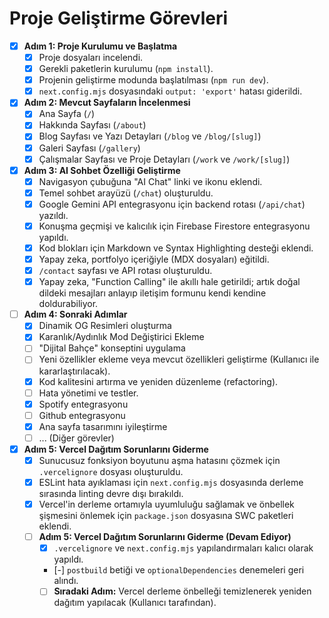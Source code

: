 # Proje Geliştirme Görevleri

- [x] **Adım 1: Proje Kurulumu ve Başlatma**
  - [x] Proje dosyaları incelendi.
  - [x] Gerekli paketlerin kurulumu (`npm install`).
  - [x] Projenin geliştirme modunda başlatılması (`npm run dev`).
  - [x] `next.config.mjs` dosyasındaki `output: 'export'` hatası giderildi.

- [x] **Adım 2: Mevcut Sayfaların İncelenmesi**
  - [x] Ana Sayfa (`/`)
  - [x] Hakkında Sayfası (`/about`)
  - [x] Blog Sayfası ve Yazı Detayları (`/blog` ve `/blog/[slug]`)
  - [x] Galeri Sayfası (`/gallery`)
  - [x] Çalışmalar Sayfası ve Proje Detayları (`/work` ve `/work/[slug]`)

- [x] **Adım 3: AI Sohbet Özelliği Geliştirme**
  - [x] Navigasyon çubuğuna "AI Chat" linki ve ikonu eklendi.
  - [x] Temel sohbet arayüzü (`/chat`) oluşturuldu.
  - [x] Google Gemini API entegrasyonu için backend rotası (`/api/chat`) yazıldı.
  - [x] Konuşma geçmişi ve kalıcılık için Firebase Firestore entegrasyonu yapıldı.
  - [x] Kod blokları için Markdown ve Syntax Highlighting desteği eklendi.
  - [x] Yapay zeka, portfolyo içeriğiyle (MDX dosyaları) eğitildi.
  - [x] `/contact` sayfası ve API rotası oluşturuldu.
  - [x] Yapay zeka, "Function Calling" ile akıllı hale getirildi; artık doğal dildeki mesajları anlayıp iletişim formunu kendi kendine doldurabiliyor.

- [ ] **Adım 4: Sonraki Adımlar**
  - [x] Dinamik OG Resimleri oluşturma
  - [x] Karanlık/Aydınlık Mod Değiştirici Ekleme
  - [ ] "Dijital Bahçe" konseptini uygulama
  - [ ] Yeni özellikler ekleme veya mevcut özellikleri geliştirme (Kullanıcı ile kararlaştırılacak).
  - [x] Kod kalitesini artırma ve yeniden düzenleme (refactoring).
  - [ ] Hata yönetimi ve testler.
  - [x] Spotify entegrasyonu
  - [ ] Github entegrasyonu
  - [x] Ana sayfa tasarımını iyileştirme
  - [ ] ... (Diğer görevler)

- [x] **Adım 5: Vercel Dağıtım Sorunlarını Giderme**
  - [x] Sunucusuz fonksiyon boyutunu aşma hatasını çözmek için `.vercelignore` dosyası oluşturuldu.
  - [x] ESLint hata ayıklaması için `next.config.mjs` dosyasında derleme sırasında linting devre dışı bırakıldı.
  - [x] Vercel'in derleme ortamıyla uyumluluğu sağlamak ve önbellek şişmesini önlemek için `package.json` dosyasına SWC paketleri eklendi.
  - [ ] **Adım 5: Vercel Dağıtım Sorunlarını Giderme (Devam Ediyor)**
    - [x] `.vercelignore` ve `next.config.mjs` yapılandırmaları kalıcı olarak yapıldı.
    - [-] `postbuild` betiği ve `optionalDependencies` denemeleri geri alındı.
    - [ ] **Sıradaki Adım:** Vercel derleme önbelleği temizlenerek yeniden dağıtım yapılacak (Kullanıcı tarafından). 